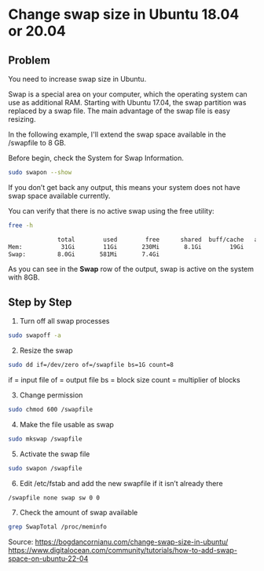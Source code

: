 
# Change swap size in Ubuntu 18.04 or 20.04

## Problem

You need to increase swap size in Ubuntu.

Swap is a special area on your computer, which the operating system can use as additional RAM.
Starting with Ubuntu 17.04, the swap partition was replaced by a swap file. The main advantage of the swap file is easy resizing.

In the following example, I'll extend the swap space available in the /swapfile to 8 GB.

Before begin, check the System for Swap Information.

```bash
sudo swapon --show
```
If you don’t get back any output, this means your system does not have swap space available currently.

You can verify that there is no active swap using the free utility:

```bash
free -h
```

```bash
              total        used        free      shared  buff/cache   available
Mem:           31Gi        11Gi       230Mi       8.1Gi        19Gi        10Gi
Swap:         8.0Gi       581Mi       7.4Gi
```

As you can see in the **Swap** row of the output, swap is active on the system with 8GB.



## Step by Step

1. Turn off all swap processes

```bash
sudo swapoff -a
```


2. Resize the swap

```bash
sudo dd if=/dev/zero of=/swapfile bs=1G count=8
```

if = input file
of = output file
bs = block size
count = multiplier of blocks

3. Change permission

```bash
sudo chmod 600 /swapfile
```

4. Make the file usable as swap

```bash
sudo mkswap /swapfile
```

5. Activate the swap file

```bash
sudo swapon /swapfile
```

6. Edit /etc/fstab and add the new swapfile if it isn’t already there

```bash
/swapfile none swap sw 0 0
```

 7. Check the amount of swap available

```bash
grep SwapTotal /proc/meminfo
```


Source:
<https://bogdancornianu.com/change-swap-size-in-ubuntu/>
<https://www.digitalocean.com/community/tutorials/how-to-add-swap-space-on-ubuntu-22-04>



